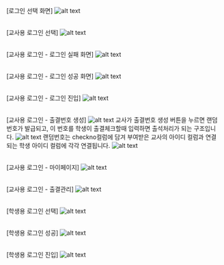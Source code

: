 [로그인 선택 화면]
![alt text](/image/로그인선택.png)<br><br>

[교사용 로그인 선택]
![alt text](/image/교사용로그인.png)<br><br>

[교사용 로그인 - 로그인 실패 화면]
![alt text](/image/교사로그인성공.png)<br><br>

[교사용 로그인 - 로그인 성공 화면]
![alt text](/image/교사용로그인성공.png)<br><br>

[교사용 로그인 - 로그인 진입]
![alt text](/image/교사로그인진입.png)<br><br>

[교사용 로그인 - 출결번호 생성]
![alt text](/image/교사랜덤번호발급.png)
교사가 출결번호 생성 버튼을 누르면 랜덤번호가 발급되고, 이 번호를 학생이 출결체크할때 입력하면 출석처리가 되는 구조입니다.
![alt text](/image/랜덤번호코드.png)
랜덤번호는 checkno컬럼에 담겨 부여받은 교사의 아이디 컬럼과 연결되는 학생 아이디 컬럼에 각각 연결됩니다.
![alt text](/image/checkno컬럼.png)<br><br>


[교사용 로그인 - 마이페이지]
![alt text](/image/마이페이지.png)<br><br>

[교사용 로그인 - 출결관리]
![alt text](/image/출결관리.png)<br><br>

[학생용 로그인 선택]
![alt text](/image/학생용로그인.png)<br><br>

[학생용 로그인 성공]
![alt text](/image/학생로그인성공.png)<br><br>

[학생용 로그인 진입]
![alt text](/image/학생로그인진입.png)<br><br>




